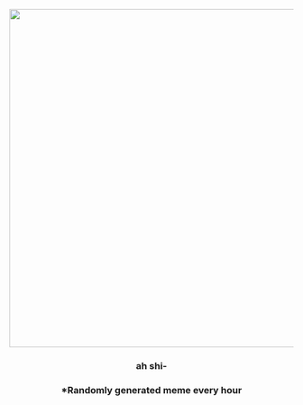 <p align="center">
        <img src="https://i.redd.it/6gehjbr5ce091.jpg" width="600" height="600">
        </p>
        <h3 align="center">ah shi-</h3>
        <h3 align="center">*Randomly generated meme every hour</h3>
    